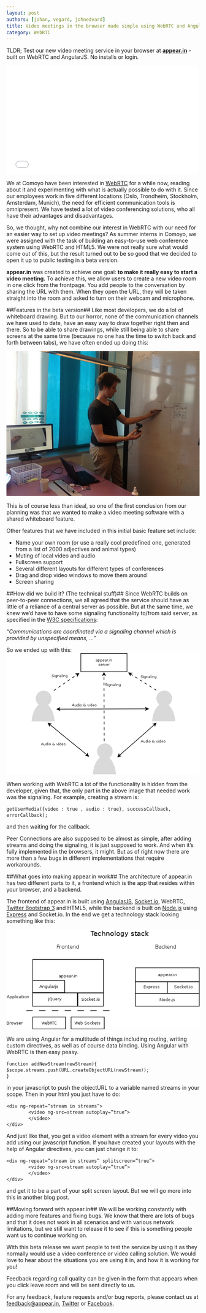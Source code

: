 ```yaml
---
layout: post
authors: [johan, vegard, johnedvard]
title: Video meetings in the browser made simple using WebRTC and AngularJS
category: WebRTC
---
```


TLDR; Test our new video meeting service in your browser at **[appear.in](https://appear.in)** - built on WebRTC and AngularJS. No installs or login.

<object width="500" height="281"><param name="movie" value="//www.youtube.com/v/FWPNQAoatvg?hl=en_US&amp;version=3"></param><param name="allowFullScreen" value="true"></param><param name="allowscriptaccess" value="always"></param><embed src="//www.youtube.com/v/FWPNQAoatvg?hl=en_US&amp;version=3" type="application/x-shockwave-flash" width="500" height="281" allowscriptaccess="always" allowfullscreen="true"></embed></object>

<p></p>

We at Comoyo have been interested in [WebRTC](http://www.w3.org) for a while now, reading about it and experimenting with what is actually possible to do with it. Since our employees work in five different locations (Oslo, Trondheim, Stockholm, Amsterdam, Munich), the need for efficient communication tools is omnipresent. We have tested a lot of video conferencing solutions, who all have their advantages and disadvantages. 

So, we thought, why not combine our interest in WebRTC with our need for an easier way to set up video meetings? As summer interns in Comoyo, we were assigned with the task of building an easy-to-use web conference system using WebRTC and HTML5. We were not really sure what would come out of this, but the result turned out to be so good that we decided to open it up to public testing in a beta version.

**appear.in** was created to achieve one goal: **to make it really easy to start a video meeting.** To achieve this, we allow users to create a new video room in one click from the frontpage. You add people to the conversation by sharing the URL with them. When they open the URL, they will be taken straight into the room and asked to turn on their webcam and microphone. 

##Features in the beta version##
Like most developers, we do a lot of whiteboard drawing. But to our horror, none of the communication channels we have used to date, have an easy way to draw together right then and there. So to be able to share drawings, while still being able to share screens at the same time (because no one has the time to switch back and forth between tabs), we have often ended up doing this:

<img src="/assets/img/posts/appear-in/whiteboard.JPG" alt="Manual whiteboard drawing in video conference">

This is of course less than ideal, so one of the first conclusion from our planning was that we wanted to make a video meeting software with a shared whiteboard feature.

Other features that we have included in this initial basic feature set include: 
- Name your own room (or use a really cool predefined one, generated from a list of 2000 adjectives and animal types)
- Muting of local video and audio
- Fullscreen support
- Several different layouts for different types of conferences
- Drag and drop video windows to move them around
- Screen sharing

##How did we build it? (The technical stuff)## 
Since WebRTC builds on peer-to-peer connections, we all agreed that the service should have as little of a reliance of a central server as possible. But at the same time, we knew we’d have to have some signaling functionality to/from said server, as specified in the [W3C specifications](http://www.w3.org/TR/webrtc/): 

<cite>“Communications are coordinated via a signaling channel which is provided by unspecified means, …”</cite>

So we ended up with this:
<img src="/assets/img/posts/appear-in/simple.png" alt="signaling drawing appear.in">

When working with WebRTC a lot of the functionality is hidden from the developer, given that, the only part in the above image that needed work was the signaling. For example, creating a stream is:

	getUserMedia({video : true , audio : true}, successCallback, errorCallback);

and then waiting for the callback.

Peer Connections are also supposed to be almost as simple, after adding streams and doing the signaling, it is just supposed to work. And when it’s fully implemented in the browsers, it might. But as of right now there are more than a few bugs in different implementations that require workarounds.

##What goes into making appear.in work##
The architecture of appear.in has two different parts to it, a frontend which is the app that resides within your browser, and a backend.

The frontend of appear.in is built using [AngularJS](http://angularjs.org/), [Socket.io](http://socket.io/), WebRTC, [Twitter Bootstrap 3](http://getbootstrap.com/) and HTML5, while the backend is built on [Node.js](http://nodejs.org/) using [Express](http://expressjs.com/) and Socket.io. In the end we get a technology stack looking something like this:

<img src="/assets/img/posts/appear-in/techstack.png" alt="architecture drawing appear.in">

We are using Angular for a multitude of things including routing, writing custom directives, as well as of course data binding. Using Angular with WebRTC is then easy peasy.

	function addNewStream(newStream){
	$scope.streams.push(URL.createObjectURL(newStream));
	}

in your javascript to push the objectURL to a variable named streams in your scope. Then in your html you just have to do:

	<div ng-repeat=”stream in streams”>
			<video ng-src=stream autoplay=”true”>
			</video>
	</div>

And just like that, you get a video element with a stream for every video you add using our javascript function. If you have created your layouts with the help of Angular directives, you can just change it to:

	<div ng-repeat=”stream in streams” splitscreen=”true”>
			<video ng-src=stream autoplay=”true”>
			</video>
	</div>

and get it to be a part of your split screen layout. But we will go more into this in another blog post. 

##Moving forward with appear.in##
We will be working constantly with adding more features and fixing bugs. We know that there are lots of bugs and that it does not work in all scenarios and with various network limitations, but we still want to release it to see if this is something people want us to continue working on. 

With this beta release we want people to test the service by using it as they normally would use a video conference or video calling solution. We would love to hear about the situations you are using it in, and how it is working for you! 

Feedback regarding call quality can be given in the form that appears when you click leave room and will be sent directly to us. 

For any feedback, feature requests and/or bug reports, please contact us at [feedback@appear.in](mailto:feedback@appear.in), [Twitter](https://twitter.com/appear_in) or [Facebook](https://www.facebook.com/appear.in.video). 
 